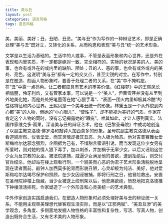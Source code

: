 ```yaml
---
title: 美与丑
layout: post
categories: 语言风格
tags: 语言风格
---
```


美，美丽、美好；丑，丑陋、丑恶。“美与丑”作为写作的一种辩证艺术，即是正确处理“美与丑”既对立，又转化的关系，从而构思和表现“美与丑”统一的艺术形象。

文学是以生活为基础的。生活中的人或事，不管是表面形象和内心世界，还是外在表现和内里实质，不一定都是绝对一致、完全相符的。实际的状况是美的人、美的事，也会有或外在的或内里的缺陷、陋处；丑的人、恶的事，也会有或外或内的美处、亮色。这说明“美与丑”都有一定的交叉点，甚至尖锐的对立。在写作中，特别是在塑造、刻画人物形象时，要善于处理二者的关系，在“美”中不掩暇疵，在“丑”中露一点亮色。让二者都应具有艺术的审美价值。《红楼梦》中的王熙凤长相俏丽，伶牙利齿，又有管家本事，可以说是一个“美人”，但曹雪芹并没有从里到外地美化她，而是处处把笔墨落在她“心狠手毒”、“表面一团火内里却极其冷酷”的性格特征和内心世界。王熙凤是一个美与丑统一的形象。林黛玉是一个从外貌到内心都“美”的人物，但她的“小心眼儿”、“使性子”，却不能视为美好的气质，作家在肯定这个人物的同时，没有忘记揭露她的“暇疵”。唯其如此，才让人感到真实。法国作家维克多·雨果，深谙美与丑的辩证艺术，他在《巴黎圣母院》中成功地创造了以副主教克洛德·佛罗洛和敲钟人加西莫多的形象。圣母院副主教克洛德从表面看道貌岸然、仪表堂堂，而其灵魂却极其丑恶，为人极为险恶。他对吉普赛舞女爱斯梅哈尔达邪念强烈，企图据为己有，不惜甜言蜜语引诱，而当发现这位少女另有所爱时，则对她的情人狠下毒手，加以刺杀，并加祸于无辜少女，以后又诬陷这位少女为反宗教的女巫，被法院逮捕，威逼少女满足他的兽欲，遭到拒绝后，则交付官兵绞杀，他却站在楼上观看行刑，一个貌美而心恶的伪君子艺术形象活脱脱地呈现在读者面前。敲钟人加西莫多驼背而形貌丑陋，心灵却极为纯洁、美好，他对爱斯梅哈尔达竭尽保护和照顾，在少女因诬被捕，即将行刑之日，他冒险救出，安置在圣母院钟楼上隐藏，当少女被送上绞刑架以后，他悲痛欲绝，愤怒地把克洛德推下钟楼活活摔死。作家塑造了一个外形丑和心灵美统一的艺术典型。

中外作家创造实践启迪我们，在塑造人物形象时必须处理好美与丑的辩证统一关系，不能用主观审美理想代替客观生活实际，而是以“正邪两赋”、“美丑互渗”的美学观念，多角度、多侧面地发掘人物性格的丰富性和复杂性，写活、写真人物，创造出既符合生活，又有艺术美的人物形象。 
